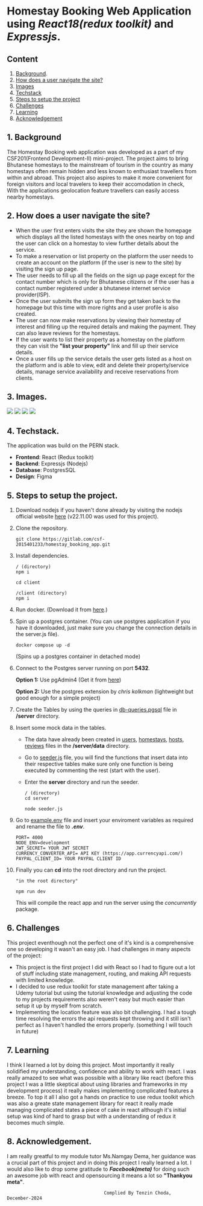 # Homestay Booking Web Application using *React18(redux toolkit)* and *Expressjs*.

## Content
1. [Background](#1-background).
2. [How does a user navigate the site?](#2-how-does-a-user-navigate-the-site)
3. [Images](#3-images)
4. [Techstack](#4-techstack)
5. [Steps to setup the project](#5-steps-to-setup-the-project)
6. [Challenges](#6-challenges)
7. [Learning](#7-learning)
8. [Acknowledgement](#8-acknowledgement)

## 1. Background
The Homestay Booking web application was developed as a part of my CSF201(Frontend Development-II) mini-project. The project aims to bring Bhutanese homestays to the mainstream of tourism in the country as many homestays often remain hidden and less known to enthusiast travellers from within and abroad. This project also aspires to make it more convenient for foreign visitors and local travelers to keep their accomodation in check, With the applications geolocation feature travellers can easily access nearby homestays.

## 2. How does a user navigate the site?
- When the user first enters visits the site they are shown the homepage which displays all the listed homestays with the ones nearby on top and the user can click on a homestay to view further details about the service.
- To make a reservation or list property on the platform the user needs to create an account on the platform (if the user is new to the site) by visiting the sign up page.
- The user needs to fill up all the fields on the sign up page except for the contact number which is only for Bhutanese citizens or if the user has a contact number registered under a bhutanese internet service provider(ISP).
- Once the user submits the sign up form they get taken back to the homepage but this time with more rights and a user profile is also created.
- The user can now make reservations by viewing their homestay of interest and filling up the required details and making the payment. They can also leave reviews for the homestays.
- If the user wants to list their property as a homestay on the platform they can visit the **"list your property"** link and fill up their service details.
- Once a user fills up the service details the user gets listed as a host on the platform and is able to view, edit and delete their property/service details, manage service availability and receive reservations from clients. 

## 3. Images.
![](/documentation_assets/Screenshot%202024-11-28%20213414.png)
![](/documentation_assets/Screenshot%202024-11-28%20213447.png)
![](/documentation_assets/Screenshot%202024-12-01%20125746.png)
![](/documentation_assets/Screenshot%202024-12-01%20130112.png)

## 4. Techstack.
The application was build on the PERN stack.

- **Frontend**: React (Redux toolkit)
- **Backend**: Expressjs (Nodejs)
- **Database**: PostgresSQL
- **Design**: Figma

## 5. Steps to setup the project.
1. Download nodejs if you haven't done already by visiting the nodejs official website [here](https://nodejs.org/) (v22.11.00 was used for this project).

2. Clone the repository.

   ```
   git clone https://gitlab.com/csf-2015401233/homestay_booking_app.git 
   ```

3. Install dependencies.

    ```
    / (directory)
    npm i

    cd client

    /client (directory)
    npm i
    ```

4. Run docker. (Download it from [here](https://www.docker.com/products/docker-desktop/).)

5. Spin up a postgres container. (You can use postgres application if you have it downloaded, just make sure you change the connection details in the server.js file).

    ```
    docker compose up -d
    ```

    (Spins up a postgres container in detached mode)

6. Connect to the Postgres server running on port **5432**.

    **Option 1:** Use pgAdmin4 (Get it from [here](https://www.pgadmin.org/download/))

    **Option 2:** Use the postgres extension by *chris kolkman* (lightweight but good enough for a simple project)

7. Create the Tables by using the queries in [db-queries.pgsql](/server/db-queries.pgsql) file in **/server** directory.

8. Insert some mock data in the tables.
   - The data have already been created in [users](/server/data/users.js), [homestays](/server/data/homestays.js), [hosts](/server/data/hosts.js), [reviews](/server/data/reviews.js) files in the **/server/data** directory.

   - Go to [seeder.js](/server/seeder.js) file, you will find the functions that insert data into their respective tables make sure only one function is being executed by commenting the rest (start with the user).

   - Enter the **server** directory and run the seeder.
     ```
     / (directory)
     cd server

     node seeder.js
     ```
    
9. Go to [example.env](/example.env) file and insert your enviroment variables as required and rename the file to ***.env***.
    ```
    PORT= 4000
    NODE_ENV=development
    JWT_SECRET= YOUR JWT SECRET
    CURRENCY_CONVERTER_API= API KEY (https://app.currencyapi.com/)
    PAYPAL_CLIENT_ID= YOUR PAYPAL CLIENT ID
    ```

10. Finally you can **cd** into the root directory and run the project.
    ```
    "in the root directory"

    npm run dev
    ```
    This will compile the react app and run the server using the *concurrently* package.

## 6. Challenges
This project eventhough not the perfect one of it's kind is a comprehensive one so developing it wasn't an easy job. I had challenges in many aspects of the project:
- This project is the first project I did with React so I had to figure out a lot of stuff including state management, routing, and making API requests with limited knowledge.
- I decided to use redux toolkit for state management after taking a Udemy tutorial but using the tutorial knowledge and adjusting the code to my projects requirements also weren't easy but much easier than setup it up by myself from scratch.
- Implementing the location feature was also bit challenging. I had a tough time resolving the errors the api requests kept throwing and it still isn't perfect as I haven't handled the errors properly. (something I will touch in future)

## 7. Learning
I think I learned a lot by doing this project. Most importantly it really solidified my understanding, confidence and ability to work with react. I was really amazed to see what was possible with a library like react (before this project I was a little skeptical about using libraries and frameworks in my development process) it really makes implementing complicated features a breeze. To top it all I also got a hands on practice to use redux toolkit which was also a greate state management library for react it really made managing complicated states a piece of cake in react although it's initial setup was kind of hard to grasp but with a understanding of redux it becomes much simple.

## 8. Acknowledgement.
I am really greatful to my module tutor Ms.Namgay Dema, her guidance was a crucial part of this project and in doing this project I really learned a lot. I would also like to drop some gratitude to ***Facebook(meta)*** for doing such an awesome job with react and opensourcing it means a lot so **"Thankyou meta"**.

                                        Complied By Tenzin Choda, December-2024